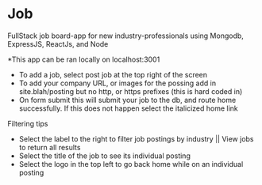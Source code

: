 # Job
FullStack job board-app for new industry-professionals using Mongodb, ExpressJS, ReactJs, and Node

*This app can be ran locally on localhost:3001
- To add a job, select post job at the top right of the screen
- To add your company URL, or images for the possing add in site.blah/posting but no http, or https prefixes (this is  hard coded in)
- On form submit this will submit your job to the db, and route home successfully. If this does not happen select the italicized home link

Filtering tips
- Select the label to the right to filter job postings by industry || View jobs to return all results
- Select the title of the job to see its individual posting 
- Select the logo in the top left to go back home while on an individual posting
